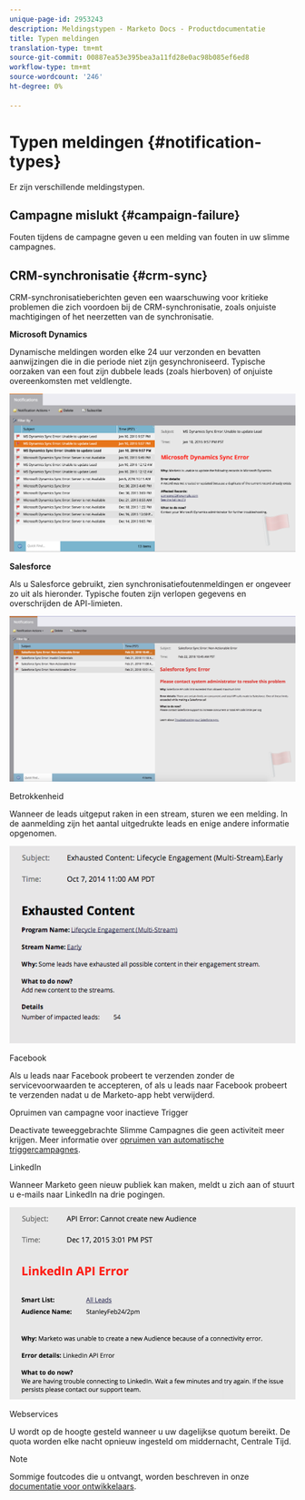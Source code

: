 ```yaml
---
unique-page-id: 2953243
description: Meldingstypen - Marketo Docs - Productdocumentatie
title: Typen meldingen
translation-type: tm+mt
source-git-commit: 00887ea53e395bea3a11fd28e0ac98b085ef6ed8
workflow-type: tm+mt
source-wordcount: '246'
ht-degree: 0%

---
```



# Typen meldingen {#notification-types}

Er zijn verschillende meldingstypen.

## Campagne mislukt {#campaign-failure}

Fouten tijdens de campagne geven u een melding van fouten in uw slimme campagnes.

## CRM-synchronisatie {#crm-sync}

CRM-synchronisatieberichten geven een waarschuwing voor kritieke problemen die zich voordoen bij de CRM-synchronisatie, zoals onjuiste machtigingen of het neerzetten van de synchronisatie.

**Microsoft Dynamics**

Dynamische meldingen worden elke 24 uur verzonden en bevatten aanwijzingen die in die periode niet zijn gesynchroniseerd. Typische oorzaken van een fout zijn dubbele leads (zoals hierboven) of onjuiste overeenkomsten met veldlengte.

![](assets/image2016-1-20-11-3a19-3a58.png)

**Salesforce**

Als u Salesforce gebruikt, zien synchronisatiefoutenmeldingen er ongeveer zo uit als hieronder. Typische fouten zijn verlopen gegevens en overschrijden de API-limieten.

![](assets/salesforcesyncerror.png)

Betrokkenheid

Wanneer de leads uitgeput raken in een stream, sturen we een melding.  In de aanmelding zijn het aantal uitgedrukte leads en enige andere informatie opgenomen.

![](assets/image2014-10-14-10-3a57-3a9.png)

Facebook

Als u leads naar Facebook probeert te verzenden zonder de servicevoorwaarden te accepteren, of als u leads naar Facebook probeert te verzenden nadat u de Marketo-app hebt verwijderd.

Opruimen van campagne voor inactieve Trigger

Deactivate teweeggebrachte Slimme Campagnes die geen activiteit meer krijgen. Meer informatie over [opruimen van automatische triggercampagnes](../../../../product-docs/core-marketo-concepts/smart-campaigns/using-smart-campaigns/automatic-trigger-campaign-cleanup.md).

LinkedIn

Wanneer Marketo geen nieuw publiek kan maken, meldt u zich aan of stuurt u e-mails naar LinkedIn na drie pogingen.

![](assets/linkedin.png)

Webservices

U wordt op de hoogte gesteld wanneer u uw dagelijkse quotum bereikt. De quota worden elke nacht opnieuw ingesteld om middernacht, Centrale Tijd.

>[!NOTE]
>
>Sommige foutcodes die u ontvangt, worden beschreven in onze [documentatie voor ontwikkelaars](http://developers.marketo.com/rest-api/error-codes/#response_level_error_codes).

